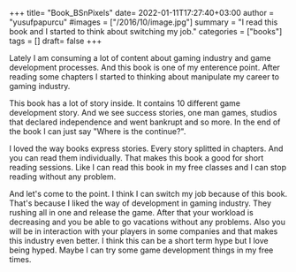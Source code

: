 +++
title= "Book_BSnPixels"
date= 2022-01-11T17:27:40+03:00
author = "yusufpapurcu"
#images = ["/2016/10/image.jpg"]
summary = "I read this book and I started to think about switching my job."
categories = ["books"]
tags = []
draft= false
+++

Lately I am consuming a lot of content about gaming industry and game development processes. And this book is one of my enterence point. After reading some chapters I started to thinking about manipulate my career to gaming industry.

This book has a lot of story inside. It contains 10 different game development story. And we see success stories, one man games, studios that declared independence and went bankrupt and so more. In the end of the book I can just say "Where is the continue?". 

I loved the way books express stories. Every story splitted in chapters. And you can read them individually. That makes this book a good for short reading sessions. Like I can read this book in my free classes and I can stop reading without any problem.

And let's come to the point. I think I can switch my job because of this book. That's because I liked the way of development in gaming industry. They rushing all in one and release the game. After that your workload is decreasing and you be able to go vacations without any problems. Also you will be in interaction with your players in some companies and that makes this industry even better. I think this can be a short term hype but I love being hyped. Maybe I can try some game development things in my free times.